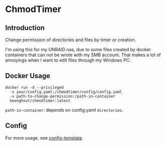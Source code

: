# ChmodTimer

## Introduction
Change permission of directories and files by timer or creation.<br>


I'm using this for my UNRAID nas, due to some files created by docker containers that can not be wrote with my SMB account. That makes a lot of annoyings when I want to edit files through my Windows PC.

## Docker Usage
```
docker run -d --privileged
  -v your/config.yaml:/chmodtimer/config/config.yaml
  -v path-to-change-permission:/path-in-container
  keenghost/chmodtimer:latest
```
```path-in-container```: depends on config.yaml ```directories```.

## Config
For more usage, see [config-template](config-template.yaml).
